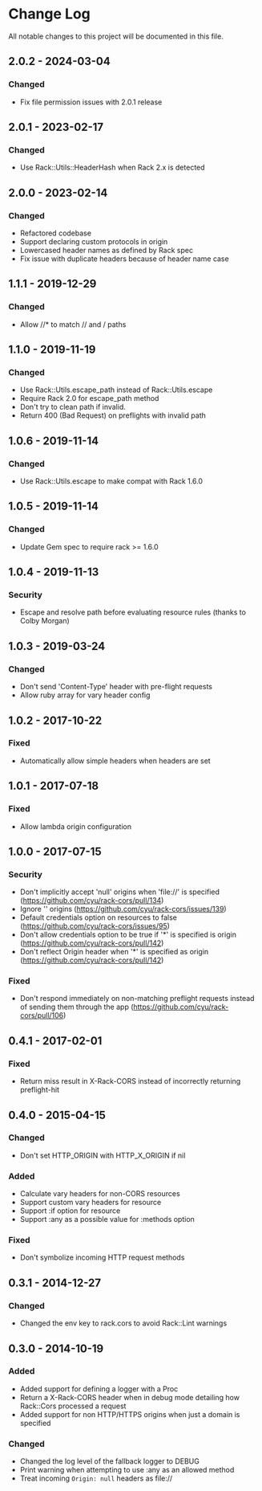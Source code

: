 # Change Log
All notable changes to this project will be documented in this file.

## 2.0.2 - 2024-03-04
### Changed
- Fix file permission issues with 2.0.1 release

## 2.0.1 - 2023-02-17
### Changed
- Use Rack::Utils::HeaderHash when Rack 2.x is detected

## 2.0.0 - 2023-02-14
### Changed
- Refactored codebase
- Support declaring custom protocols in origin
- Lowercased header names as defined by Rack spec
- Fix issue with duplicate headers because of header name case

## 1.1.1 - 2019-12-29
### Changed
- Allow /<resource>/* to match /<resource>/ and /<resource> paths

## 1.1.0 - 2019-11-19
### Changed
- Use Rack::Utils.escape_path instead of Rack::Utils.escape
- Require Rack 2.0 for escape_path method
- Don't try to clean path if invalid.
- Return 400 (Bad Request) on preflights with invalid path

## 1.0.6 - 2019-11-14
### Changed
- Use Rack::Utils.escape to make compat with Rack 1.6.0

## 1.0.5 - 2019-11-14
### Changed
- Update Gem spec to require rack >= 1.6.0

## 1.0.4 - 2019-11-13
### Security
- Escape and resolve path before evaluating resource rules (thanks to Colby Morgan)

## 1.0.3 - 2019-03-24
### Changed
- Don't send 'Content-Type' header with pre-flight requests
- Allow ruby array for  vary header config

## 1.0.2 - 2017-10-22
### Fixed
- Automatically allow simple headers when headers are set

## 1.0.1 - 2017-07-18
### Fixed
- Allow lambda origin configuration

## 1.0.0 - 2017-07-15
### Security
- Don't implicitly accept 'null' origins when 'file://' is specified
(https://github.com/cyu/rack-cors/pull/134)
- Ignore '' origins (https://github.com/cyu/rack-cors/issues/139)
- Default credentials option on resources to false
(https://github.com/cyu/rack-cors/issues/95)
- Don't allow credentials option to be true if '*' is specified is origin
(https://github.com/cyu/rack-cors/pull/142)
- Don't reflect Origin header when '*' is specified as origin
(https://github.com/cyu/rack-cors/pull/142)

### Fixed
- Don't respond immediately on non-matching preflight requests instead of
sending them through the app (https://github.com/cyu/rack-cors/pull/106)

## 0.4.1 - 2017-02-01
### Fixed
- Return miss result in X-Rack-CORS instead of incorrectly returning
preflight-hit

## 0.4.0 - 2015-04-15
### Changed
- Don't set HTTP_ORIGIN with HTTP_X_ORIGIN if nil

### Added
- Calculate vary headers for non-CORS resources
- Support custom vary headers for resource
- Support :if option for resource
- Support :any as a possible value for :methods option

### Fixed
- Don't symbolize incoming HTTP request methods

## 0.3.1 - 2014-12-27
### Changed
- Changed the env key to rack.cors to avoid Rack::Lint warnings

## 0.3.0 - 2014-10-19
### Added
- Added support for defining a logger with a Proc
- Return a X-Rack-CORS header when in debug mode detailing how Rack::Cors
processed a request
- Added support for non HTTP/HTTPS origins when just a domain is specified

### Changed
- Changed the log level of the fallback logger to DEBUG
- Print warning when attempting to use :any as an allowed method
- Treat incoming `Origin: null` headers as file://
